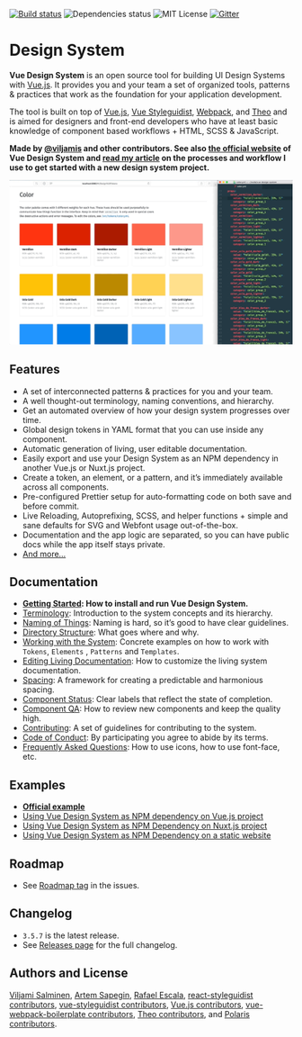 [![Build status](https://travis-ci.org/viljamis/vue-design-system.svg?branch=master)](https://travis-ci.org/viljamis/vue-design-system/) ![Dependencies status](https://david-dm.org/viljamis/vue-design-system.svg) ![MIT License](https://img.shields.io/badge/license-MIT-blue.svg) [![Gitter](https://badges.gitter.im/gitterHQ/gitter.svg)](https://gitter.im/vueds/Lobby)

# Design System

**Vue Design System** is an open source tool for building UI Design Systems with [Vue.js](https://vuejs.org). It provides you and your team a set of organized tools, patterns & practices that work as the foundation for your application development.

The tool is built on top of [Vue.js](https://vuejs.org), [Vue Styleguidist](https://github.com/vue-styleguidist/vue-styleguidist), [Webpack](https://webpack.js.org), and [Theo](https://github.com/salesforce-ux/theo) and is aimed for designers and front-end developers who have at least basic knowledge of component based workflows + HTML, SCSS & JavaScript.

**Made by [@viljamis](https://twitter.com/viljamis) and other contributors. See also [the official website](https://vueds.com) of Vue Design System and [read my article](https://viljamis.com/2018/vue-design-system/) on the processes and workflow I use to get started with a new design system project.**

[![Screenshot](./docs/preview.gif)](https://vueds.com/)

## Features

- A set of interconnected patterns & practices for you and your team.
- A well thought-out terminology, naming conventions, and hierarchy.
- Get an automated overview of how your design system progresses over time.
- Global design tokens in YAML format that you can use inside any component.
- Automatic generation of living, user editable documentation.
- Easily export and use your Design System as an NPM dependency in another Vue.js or Nuxt.js project.
- Create a token, an element, or a pattern, and it’s immediately available across all components.
- Pre-configured Prettier setup for auto-formatting code on both save and before commit.
- Live Reloading, Autoprefixing, SCSS, and helper functions + simple and sane defaults for SVG and Webfont usage out-of-the-box.
- Documentation and the app logic are separated, so you can have public docs while the app itself stays private.
- [And more…](https://vueds.com/)

## Documentation

- **[Getting Started](https://github.com/viljamis/vue-design-system/wiki/getting-started): How to install and run Vue Design System.**
- [Terminology](https://github.com/viljamis/vue-design-system/wiki/terminology): Introduction to the system concepts and its hierarchy.
- [Naming of Things](https://github.com/viljamis/vue-design-system/wiki/naming-of-Things): Naming is hard, so it’s good to have clear guidelines.
- [Directory Structure](https://github.com/viljamis/vue-design-system/wiki/directory-structure): What goes where and why.
- [Working with the System](https://github.com/viljamis/vue-design-system/wiki/working-with-the-system): Concrete examples on how to work with `Tokens`, `Elements` , `Patterns` and `Templates`.
- [Editing Living Documentation](https://github.com/viljamis/vue-design-system/wiki/editing-living-documentation): How to customize the living system documentation.
- [Spacing](https://github.com/viljamis/vue-design-system/wiki/spacing): A framework for creating a predictable and harmonious spacing.
- [Component Status](https://github.com/viljamis/vue-design-system/wiki/Component-Status): Clear labels that reflect the state of completion.
- [Component QA](https://github.com/viljamis/vue-design-system/wiki/Component-QA): How to review new components and keep the quality high.
- [Contributing](https://github.com/viljamis/vue-design-system/blob/master/CONTRIBUTING.md): A set of guidelines for contributing to the system.
- [Code of Conduct](https://github.com/viljamis/vue-design-system/blob/master/CODE_OF_CONDUCT.md): By participating you agree to abide by its terms.
- [Frequently Asked Questions](<https://github.com/viljamis/vue-design-system/wiki/frequently-asked-questions-(FAQ)>): How to use icons, how to use font-face, etc.

## Examples

- **[Official example](https://vueds.com/example)**
- [Using Vue Design System as NPM dependency on Vue.js project](https://github.com/viljamis/vue-design-system-example)
- [Using Vue Design System as NPM Dependency on Nuxt.js project](https://github.com/viljamis/nuxt-design-system)
- [Using Vue Design System as NPM Dependency on a static website](https://github.com/viljamis/vue-design-system-example-website)

## Roadmap

- See [Roadmap tag](https://github.com/viljamis/vue-design-system/issues?q=is%3Aissue+is%3Aopen+label%3Aroadmap) in the issues.

## Changelog

- `3.5.7` is the latest release.
- See [Releases page](https://github.com/viljamis/vue-design-system/releases) for the full changelog.


## Authors and License

[Viljami Salminen](https://viljamis.com), [Artem Sapegin](http://sapegin.me), [Rafael Escala](https://github.com/rafaesc), [react-styleguidist contributors](https://github.com/styleguidist/react-styleguidist/graphs/contributors), [vue-styleguidist contributors](https://github.com/vue-styleguidist/vue-styleguidist/graphs/contributors), [Vue.js contributors](https://github.com/vuejs/vue/graphs/contributors), [vue-webpack-boilerplate contributors](https://github.com/vuejs-templates/webpack/graphs/contributors), [Theo contributors](https://github.com/salesforce-ux/theo/graphs/contributors), and [Polaris contributors](https://github.com/Shopify/polaris).

